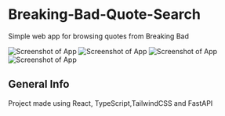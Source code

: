 # Breaking-Bad-Quote-Search
Simple web app for browsing quotes from Breaking Bad

![Screenshot of App](screenshot1.png)
![Screenshot of App](screenshot2.png)
![Screenshot of App](screenshot3.png)
![Screenshot of App](screenshot4.png)

## General Info

Project made using React, TypeScript,TailwindCSS and FastAPI


